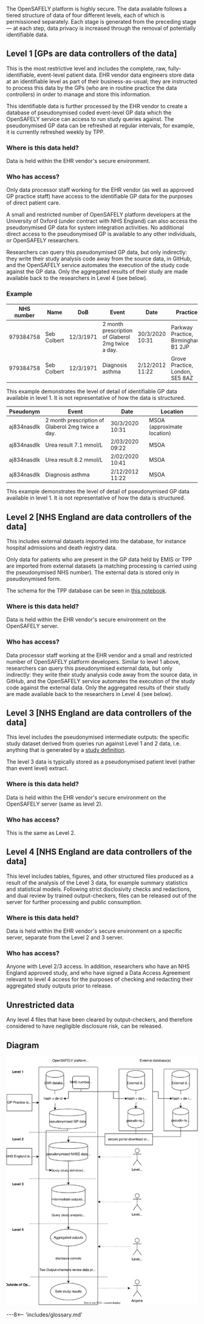 The OpenSAFELY platform is highly secure.
The data available follows a tiered structure of data of four different levels, each of which is permissioned separately.
Each stage is generated from the preceding stage &mdash; at each step, data privacy is increased through the removal of potentially identifiable data.

## Level 1 [GPs are data controllers of the data]
This is the most restrictive level and includes the complete, raw, fully-identifiable, event-level patient data.
EHR vendor data engineers store data at an identifiable level as part of their business-as-usual; they are instructed to process this data by the GPs (who are in routine practice the data controllers) in order to manage and store this information.

This identifiable data is further processed by the EHR vendor to create a database of pseudonymised coded event-level GP data which the OpenSAFELY service can access to run study queries against. The pseudonymised GP data can be refreshed at regular intervals, for example, it is currently refreshed weekly by TPP.

### Where is this data held?
Data is held within the EHR vendor's secure environment.

### Who has access?
Only data processor staff working for the EHR vendor (as well as approved GP practice staff) have access to the identifiable GP data for the purposes of direct patient care.

A small and restricted number of OpenSAFELY platform developers at the University of Oxford (under contract with NHS England) can also access the pseudonymised GP data for system integration activities. No additional direct access to the pseudonymised GP is available to any other individuals, or OpenSAFELY researchers. 

Researchers can query this pseudonymised GP data, but only indirectly: they write their study analysis code away from the source data, in GitHub, and the OpenSAFELY service automates the execution of the study code against the GP data. Only the aggregated results of their study are made available back to the researchers in Level 4 (see below).

### Example

| NHS number | Name | DoB | Event | Date | Practice |
| --- | --- | --- | --- | --- | --- |
| 979384758 | Seb Colbert | 12/3/1971 | 2 month prescription of Glaberol 2mg twice a day. | 30/3/2020 10:31 | Parkway Practice, Birmingham, B1 2JP |
| 979384758 | Seb Colbert | 12/3/1971 | Diagnosis asthma | 2/12/2012 11:22 | Grove Practice, London, SE5 8AZ |

This example demonstrates the level of detail of identifiable GP data available in level 1. It is not representative of how the data is structured.

| Pseudonym | Event | Date | Location |
| --- | --- | --- | --- |
| aj834nasdlk | 2 month prescription of Glaberol 2mg twice a day. | 30/3/2020 10:31 | MSOA (approximate location) |
| aj834nasdlk | Urea result 7.1 mmol/L | 2/03/2020 09:22 | MSOA |
| aj834nasdlk | Urea result 8.2 mmol/L | 2/02/2020 10:41 | MSOA |
| aj834nasdlk | Diagnosis asthma | 2/12/2012 11:22 | MSOA |

This example demonstrates the level of detail of pseudonymised GP data available in level 1. It is not representative of how the data is structured.

## Level 2 [NHS England are data controllers of the data]
This includes external datasets imported into the database, for instance hospital admissions and death registry data.

Only data for patients who are present in the GP data held by EMIS or TPP are imported from external datasets (a matching processing is carried using the pseudonymised NHS number). The external data is stored only in pseudonymised form.

The schema for the TPP database can be seen in [this notebook](https://reports.opensafely.org/reports/opensafely-tpp-database-schema/).

### Where is this data held?
Data is held within the EHR vendor's secure environment on the OpenSAFELY server.

### Who has access?
Data processor staff working at the EHR vendor and a small and restricted number of OpenSAFELY platform developers. Similar to level 1 above, researchers can query this pseudonymised external data, but only indirectly: they write their study analysis code away from the source data, in GitHub, and the OpenSAFELY service automates the execution of the study code against the external data. Only the aggregated results of their study are made available back to the researchers in Level 4 (see below).

## Level 3 [NHS England are data controllers of the data]
This level includes the pseudonymised intermediate outputs: the specific study dataset derived from queries run against Level 1 and 2 data, i.e. anything that is generated by a [study definition](study-def.md).

The level 3 data is typically stored as a pseudonymised patient level (rather than event level) extract. 

### Where is this data held?
Data is held within the EHR vendor's secure environment on the OpenSAFELY server (same as level 2).

### Who has access?
This is the same as Level 2.

## Level 4 [NHS England are data controllers of the data]
This level includes tables, figures, and other structured files produced as a result of the analysis of the Level 3 data, for example summary statistics and statistical models.
Following strict disclosivity checks and redactions, and dual review by trained output-checkers, files can be released out of the server for further processing and public consumption.

### Where is this data held?
Data is held within the EHR vendor's secure environment on a specific server, separate from the Level 2 and 3 server.

### Who has access?
Anyone with Level 2/3 access. In addition, researchers who have an NHS England approved study, and who have signed a Data Access Agreement relevant to level 4 access for the purposes of checking and redacting their aggregated study outputs prior to release.

## Unrestricted data
Any level 4 files that have been cleared by output-checkers, and therefore considered to have negligible disclosure risk, can be released. 

## Diagram

![A diagram of the OpenSAFELY platform.](./images/OpenSAFELY-security-levels-2023-DPN.svg)

---8<-- 'includes/glossary.md'
